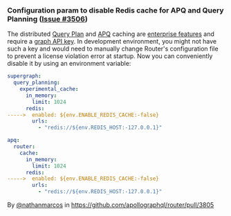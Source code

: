 ### Configuration param to disable Redis cache for APQ and Query Planning ([Issue #3506](https://github.com/apollographql/router/issues/3506))

The distributed [Query Plan](https://www.apollographql.com/docs/router/configuration/distributed-caching#distributed-query-plan-caching) and [APQ](https://www.apollographql.com/docs/router/configuration/distributed-caching#distributed-apq-caching) caching are [enterprise features](https://www.apollographql.com/docs/router/enterprise-features/) and require a [graph API key](https://www.apollographql.com/docs/graphos/api-keys/#graph-api-keys). In development environment, you might not have such a key and would need to manually change Router's configuration file to prevent a license violation error at startup. Now you can conveniently disable it by using an environment variable:

```yaml
supergraph:
  query_planning:
    experimental_cache:
      in_memory:
        limit: 1024
      redis:
----->  enabled: ${env.ENABLE_REDIS_CACHE:-false}
        urls:
          - "redis://${env.REDIS_HOST:-127.0.0.1}"

apq:
  router:
    cache:
      in_memory:
        limit: 1024
      redis:
----->  enabled: ${env.ENABLE_REDIS_CACHE:-false}
        urls:
          - "redis://${env.REDIS_HOST:-127.0.0.1}"
```

By [@nathanmarcos](https://github.com/nathanmarcos) in https://github.com/apollographql/router/pull/3805
